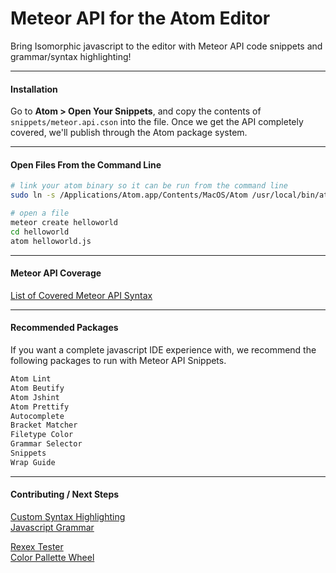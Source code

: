 Meteor API for the Atom Editor
=======================================

Bring Isomorphic javascript to the editor with Meteor API code snippets and grammar/syntax highlighting!  


---------------------------------------
#### Installation  

Go to **Atom > Open Your Snippets**, and copy the contents of ``snippets/meteor.api.cson`` into the file.  Once we get the API completely covered, we'll publish through the Atom package system.  


---------------------------------------
#### Open Files From the Command Line

````sh
# link your atom binary so it can be run from the command line
sudo ln -s /Applications/Atom.app/Contents/MacOS/Atom /usr/local/bin/atom

# open a file
meteor create helloworld
cd helloworld
atom helloworld.js
````

---------------------------------------
#### Meteor API Coverage

[List of Covered Meteor API Syntax](https://github.com/awatson1978/meteor-api-for-atom-editor/blob/master/api.md)  


---------------------------------------
#### Recommended Packages  

If you want a complete javascript IDE experience with, we recommend the following packages to run with Meteor API Snippets. 

````sh
Atom Lint
Atom Beutify
Atom Jshint
Atom Prettify
Autocomplete
Bracket Matcher
Filetype Color
Grammar Selector
Snippets
Wrap Guide
````

---------------------------------------
#### Contributing / Next Steps

[Custom Syntax Highlighting](http://blog.gaku.net/create-a-custom-syntax-highlighting-with-atom-editor/)  
[Javascript Grammar](https://github.com/atom/language-javascript/blob/master/grammars/javascript.cson)  

[Rexex Tester](http://www.regexr.com/)  
[Color Pallette Wheel](https://kuler.adobe.com/create/color-wheel/?base=3&rule=Analogous&selected=4&name=My%20Kuler%20Theme&mode=rgb&rgbvalues=0.45900441079364085,1,0.5930474813101896,0.5983318820028302,0.8631626570313155,0.91,0.8954218815045684,0.7878853839840204,0.91,0.5568627450980392,0.5568627450980392,1,0.9098039215686274,0.8196078431372549,0.807843137254902&swatchOrder=0,1,2,3,4)  
